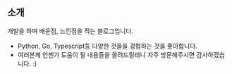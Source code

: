 
## 소개

개발을 하며 배운점, 느낀점을 적는 블로그입니다.
* Python, Go, Typescript등 다양한 것들을 경험하는 것을 좋아합니다.
* 여러분께 언젠가 도움이 될 내용들을 올려드릴테니 자주 방문해주시면 감사하겠습니다. :)

